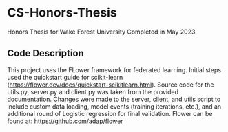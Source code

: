 # CS-Honors-Thesis
Honors Thesis for Wake Forest University 
Completed in May 2023 


## Code Description
This project uses the FLower framework for federated learning. Initial steps used the quickstart guide for scikit-learn (https://flower.dev/docs/quickstart-scikitlearn.html). Source code for the utils.py, server.py and client.py was taken from the provided documentation. Changes were made to the server, client, and utils script to include custom data loading, model events (training iterations, etc.), and an additional round of Logistic regression for final validation. Flower can be found at: https://github.com/adap/flower
